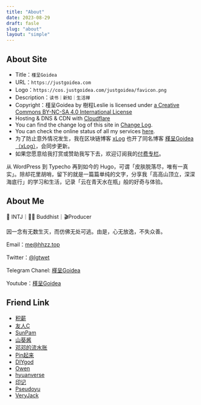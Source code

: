 ```yaml
---
title: "About"
date: 2023-08-29
draft: fasle
slug: "about"
layout: "simple"
---
```




## About Site

 - Title：`槿呈Goidea`
 - URL：`https://justgoidea.com`
 - Logo：`https://cos.justgoidea.com/justgoidea/favicon.png`
 - Description：`读书｜新知｜生活禅`
 - Copyright：槿呈Goidea by 樹程Leslie is licensed under [a Creative Commons BY-NC-SA 4.0 International License](https://creativecommons.org/licenses/by-nc-sa/4.0/)
 - Hosting & DNS & CDN with [Cloudflare](https://www.cloudflare.com/)
 - You can find the change log of this site in [Change Log](https://justgoidea.com/changelog).
 - You can check the online status of all my services [here](https://monitor.hhzz.plus/status/public).
 - 为了防止意外情况发生，我在区块链博客 [xLog](https://xlog.app/) 也开了同名博客 [槿呈Goidea（xLog）](https://xlog.justgoidea.com)，会同步更新。
 - 如果您愿意给我打赏或赞助我写下去，欢迎订阅我的[付费专栏](https://xiaobot.net/p/ywkh?refer=59b4c4c8-52a3-4dd4-b54b-1a81d7a4fb18&utm_source=justgoidea&utm_medium=email)。

 从 WordPress 到 Typecho 再到如今的 Hugo，可谓「皮肤脱落尽，唯有一真实」。除却花里胡哨，留下的就是一篇篇单纯的文字，分享我「高高山顶立，深深海底行」的学习和生活，记录「云在青天水在瓶」般的好奇与体验。

 ## About Me

 🌈 INTJ｜🧘‍♂️ Buddhist｜🎬Producer

 因一念有无数生灭，而仿佛无处可逃。由是，心无放逸，不失众善。

 Email：me@hhzz.top

 Twitter：[@lgtwet](https://twitter.com/lgtwet)

 Telegram Chanel: [槿呈Goidea](https://t.me/justgoidea)

 Youtube：[槿呈Goidea](https://www.youtube.com/@justgoidea)

 ## Friend Link

 - [积薪](https://firewood.news/)
 - [友人C](https://www.ihewro.com/)
 - [SunPam](https://sunpma.com/)
 - [山葵酱](https://wasabi.fun/)
 - [邓邓的流水账](https://xhhdd.cc/)
 - [Pin起来](https://pinchlime.com/)
 - [DIYgod](https://diygod.cc/)
 - [Owen](https://www.owenyoung.com/)
 - [hyuanverse](https://hyuanverse.com/)
 - [印记](https://yinji.org/)
 - [Pseudoyu](https://www.pseudoyu.com/zh/)
 - [VeryJack](https://veryjack.com/)
